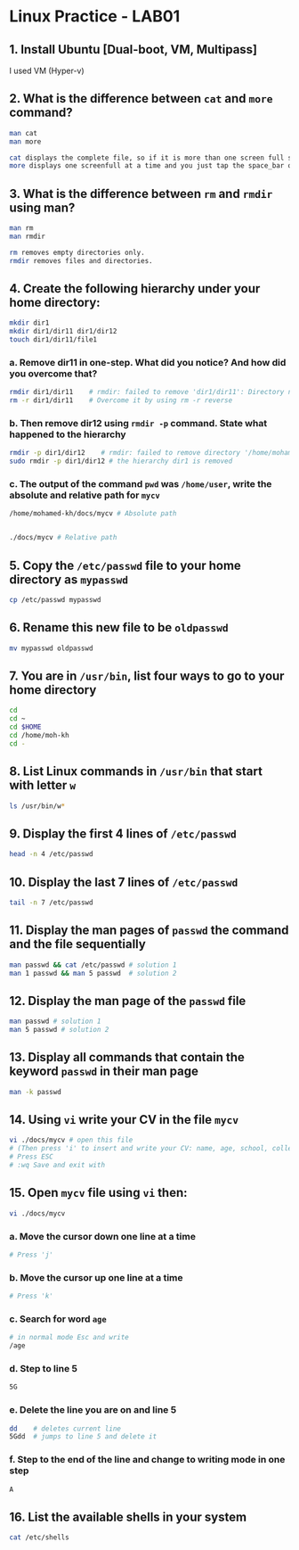 
# Linux Practice - LAB01

## 1. Install Ubuntu [Dual-boot, VM, Multipass]
I used VM (Hyper-v)

## 2. What is the difference between `cat` and `more` command?
```bash
man cat
man more
```
```bash
cat displays the complete file, so if it is more than one screen full some of it scrolls out of view. 
more displays one screenfull at a time and you just tap the space_bar or enter to scroll up the next page.
```

## 3. What is the difference between `rm` and `rmdir` using man?
```bash
man rm
man rmdir
```
```bash
rm removes empty directories only.
rmdir removes files and directories.
```


## 4. Create the following hierarchy under your home directory:
```bash
mkdir dir1
mkdir dir1/dir11 dir1/dir12
touch dir1/dir11/file1
```

### a. Remove dir11 in one-step. What did you notice? And how did you overcome that?
```bash
rmdir dir1/dir11    # rmdir: failed to remove 'dir1/dir11': Directory not empty
rm -r dir1/dir11    # Overcome it by using rm -r reverse
```

### b. Then remove dir12 using `rmdir -p` command. State what happened to the hierarchy
```bash
rmdir -p dir1/dir12    # rmdir: failed to remove directory '/home/mohamed-kh': Permission denied
sudo rmdir -p dir1/dir12 # the hierarchy dir1 is removed
```

### c. The output of the command `pwd` was `/home/user`, write the absolute and relative path for `mycv`
```bash
/home/mohamed-kh/docs/mycv # Absolute path


./docs/mycv # Relative path 
```

## 5. Copy the `/etc/passwd` file to your home directory as `mypasswd`
```bash
cp /etc/passwd mypasswd
```

## 6. Rename this new file to be `oldpasswd`
```bash
mv mypasswd oldpasswd
```

## 7. You are in `/usr/bin`, list four ways to go to your home directory
```bash
cd
cd ~
cd $HOME
cd /home/moh-kh
cd -   
```

## 8. List Linux commands in `/usr/bin` that start with letter `w`
```bash
ls /usr/bin/w*
```

## 9. Display the first 4 lines of `/etc/passwd`
```bash
head -n 4 /etc/passwd
```

## 10. Display the last 7 lines of `/etc/passwd`
```bash
tail -n 7 /etc/passwd
```

## 11. Display the man pages of `passwd` the command and the file sequentially
```bash
man passwd && cat /etc/passwd # solution 1
man 1 passwd && man 5 passwd  # solution 2


```

## 12. Display the man page of the `passwd` file
```bash
man passwd # solution 1
man 5 passwd # solution 2
```

## 13. Display all commands that contain the keyword `passwd` in their man page
```bash
man -k passwd
```

## 14. Using `vi` write your CV in the file `mycv`
```bash
vi ./docs/mycv # open this file 
# (Then press 'i' to insert and write your CV: name, age, school, college, experience...)
# Press ESC
# :wq Save and exit with

```

## 15. Open `mycv` file using `vi` then:
```bash
vi ./docs/mycv
```

### a. Move the cursor down one line at a time
```bash
# Press 'j'
```

### b. Move the cursor up one line at a time
```bash
# Press 'k'
```

### c. Search for word `age`
```bash
# in normal mode Esc and write
/age
```

### d. Step to line 5
```bash
5G
```

### e. Delete the line you are on and line 5
```bash
dd    # deletes current line
5Gdd  # jumps to line 5 and delete it
```

### f. Step to the end of the line and change to writing mode in one step
```bash
A
```

## 16. List the available shells in your system
```bash
cat /etc/shells
```

